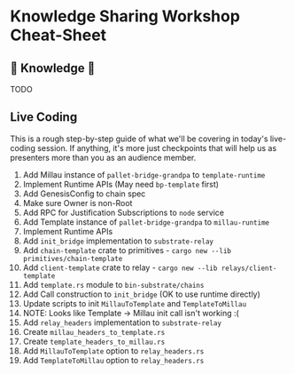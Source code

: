 # Knowledge Sharing Workshop Cheat-Sheet

## 🧠 Knowledge 🧠

TODO

## Live Coding

This is a rough step-by-step guide of what we'll be covering in today's live-coding session. If
anything, it's more just checkpoints that will help us as presenters more than you as an audience
member.


1. Add Millau instance of `pallet-bridge-grandpa` to `template-runtime`
  1. Implement Runtime APIs (May need `bp-template` first)
  2. Add GenesisConfig to chain spec
  3. Make sure Owner is non-Root
1. Add RPC for Justification Subscriptions to `node` service
1. Add Template instance of `pallet-bridge-grandpa` to `millau-runtime`
  1. Implement Runtime APIs
1. Add `init_bridge` implementation to `substrate-relay`
  1. Add `chain-template` crate to primitives
    - `cargo new --lib primitives/chain-template`
  1. Add `client-template` crate to relay
    - `cargo new --lib relays/client-template`
  1. Add `template.rs` module to `bin-substrate/chains`
  1. Add Call construction to `init_bridge` (OK to use runtime directly)
  1. Update scripts to init `MillauToTemplate` and `TemplateToMillau`
  1. NOTE: Looks like Template -> Millau init call isn't working :(
1. Add `relay_headers` implementation to `substrate-relay`
  1. Create `millau_headers_to_template.rs`
  1. Create `template_headers_to_millau.rs`
  1. Add `MillauToTemplate` option to `relay_headers.rs`
  1. Add `TemplateToMillau` option to `relay_headers.rs`
